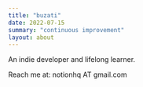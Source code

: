 ```yaml
---
title: "buzati"
date: 2022-07-15
summary: "continuous improvement"
layout: about
---
```


An indie developer and lifelong learner.

Reach me at: notionhq AT gmail.com
